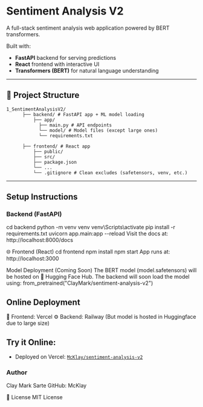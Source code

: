 # Sentiment Analysis V2

A full-stack sentiment analysis web application powered by BERT transformers.

Built with:
- **FastAPI** backend for serving predictions
- **React** frontend with interactive UI
- **Transformers (BERT)** for natural language understanding
---

## 📂 Project Structure
    1_SentimentAnalysisV2/ 
          ├── backend/ # FastAPI app + ML model loading 
              ├── app/ 
                ├── main.py # API endpoints 
                └── model/ # Model files (except large ones) 
                └── requirements.txt 
            
          ├── frontend/ # React app 
              ├── public/ 
              ├── src/ 
              ├── package.json 
              └── ... 
              └── .gitignore # Clean excludes (safetensors, venv, etc.)


---

## Setup Instructions

### Backend (FastAPI)

cd backend
python -m venv venv
venv\Scripts\activate
pip install -r requirements.txt
uvicorn app.main:app --reload
Visit the docs at: http://localhost:8000/docs

🌐 Frontend (React)
cd frontend
npm install
npm start
App runs at: http://localhost:3000

Model Deployment (Coming Soon)
The BERT model (model.safetensors) will be hosted on 🤗 Hugging Face Hub.
The backend will soon load the model using:
from_pretrained("ClayMark/sentiment-analysis-v2")

## Online Deployment
🔄 Frontend: Vercel
⚙️ Backend: Railway (But model is hosted in Huggingface due to large size)

## Try it Online:
- Deployed on Vercel: [`McKlay/sentiment-analysis-v2`](https://sentiment-analysis-v2.vercel.app/)

### Author
Clay Mark Sarte
GitHub: McKlay

📜 License
MIT License


